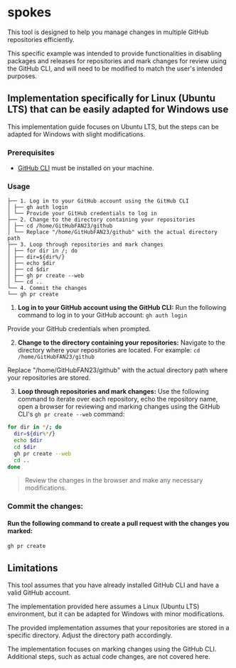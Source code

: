 # spokes

This tool is designed to help you manage changes in multiple GitHub repositories efficiently.

This specific example was intended to provide functionalities in disabling packages and releases for repositories and mark changes for review using the GitHub CLI, and will need to be modified to match the user's intended purposes.

## Implementation specifically for Linux (Ubuntu LTS) that can be easily adapted for Windows use

This implementation guide focuses on Ubuntu LTS, but the steps can be adapted for Windows with slight modifications.

### Prerequisites

- [GitHub CLI](https://cli.github.com/) must be installed on your machine.

### Usage
```
├── 1. Log in to your GitHub account using the GitHub CLI
│ ├── gh auth login
│ └── Provide your GitHub credentials to log in
├── 2. Change to the directory containing your repositories
│ ├── cd /home/GitHubFAN23/github
│ └── Replace "/home/GitHubFAN23/github" with the actual directory path
├── 3. Loop through repositories and mark changes
│ ├── for dir in /; do
│ ├── dir=${dir%/}
│ ├── echo $dir
│ ├── cd $dir
│ ├── gh pr create --web
│ └── cd ..
└── 4. Commit the changes
└── gh pr create
```

1. **Log in to your GitHub account using the GitHub CLI:** Run the following command to log in to your GitHub account: `gh auth login`

Provide your GitHub credentials when prompted.

2. **Change to the directory containing your repositories:** Navigate to the directory where your repositories are located. For example: `cd /home/GitHubFAN23/github`

Replace "/home/GitHubFAN23/github" with the actual directory path where your repositories are stored.

3. **Loop through repositories and mark changes:** Use the following command to iterate over each repository, echo the repository name, open a browser for reviewing and marking changes using the GitHub CLI's `gh pr create --web` command:

```bash
for dir in */; do
  dir=${dir%*/}
  echo $dir
  cd $dir
  gh pr create --web
  cd ..
done
```

> Review the changes in the browser and make any necessary modifications.

### Commit the changes:
#### Run the following command to create a pull request with the changes you marked:
```bash
gh pr create
```

## Limitations
This tool assumes that you have already installed GitHub CLI and have a valid GitHub account.

The implementation provided here assumes a Linux (Ubuntu LTS) environment, but it can be adapted for Windows with minor modifications.

The provided implementation assumes that your repositories are stored in a specific directory. Adjust the directory path accordingly.

The implementation focuses on marking changes using the GitHub CLI. Additional steps, such as actual code changes, are not covered here.
